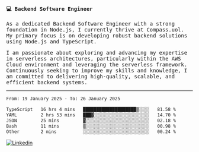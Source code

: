 
<samp>
  
#### 💻 Backend Software Engineer

As a dedicated Backend Software Engineer with a strong foundation in Node.js, I currently thrive at Compass.uol. My primary focus is on developing robust backend solutions using Node.js and TypeScript.

I am passionate about exploring and advancing my expertise in serverless architectures, particularly within the AWS Cloud environment and leveraging the serverless framework. Continuously seeking to improve my skills and knowledge, I am committed to delivering high-quality, scalable, and efficient backend systems.

---

<!--START_SECTION:waka-->

```txt
From: 19 January 2025 - To: 26 January 2025

TypeScript   16 hrs 4 mins   ████████████████████▒░░░░   81.58 %
YAML         2 hrs 53 mins   ███▓░░░░░░░░░░░░░░░░░░░░░   14.70 %
JSON         25 mins         ▓░░░░░░░░░░░░░░░░░░░░░░░░   02.18 %
Bash         11 mins         ▒░░░░░░░░░░░░░░░░░░░░░░░░   00.98 %
Other        2 mins          ░░░░░░░░░░░░░░░░░░░░░░░░░   00.24 %
```

<!--END_SECTION:waka-->
  
</samp>

[![Linkedin](https://img.shields.io/badge/-Mateus%20Garcia-c080ff?style=flat-square&logo=Linkedin&logoColor=white&link=https://www.linkedin.com/in/mpgxc)](https://www.linkedin.com/in/mateusogarcia) 

